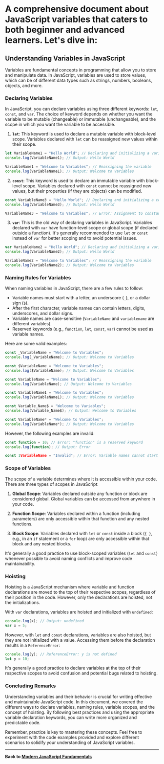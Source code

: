 # A comprehensive document about JavaScript variables that caters to both beginner and advanced learners. Let's dive in:

## Understanding Variables in JavaScript

Variables are fundamental concepts in programming that allow you to store and manipulate data. In JavaScript, variables are used to store values, which can be of different data types such as strings, numbers, booleans, objects, and more.

### Declaring Variables

In JavaScript, you can declare variables using three different keywords: `let`, `const`, and `var`. The choice of keyword depends on whether you want the variable to be mutable (changeable) or immutable (unchangeable), and the scope in which you want the variable to be accessible.

1. **`let`**: This keyword is used to declare a mutable variable with block-level scope. Variables declared with `let` can be reassigned new values within their scope.

```javascript
let VariableName1 = "Hello World"; // Declaring and initializing a variable
console.log(VariableName1); // Output: Hello World
```

```javascript
VariableName1 = "Welcome to Variables"; // Reassigning the variable
console.log(VariableName1); // Output: Welcome to Variables
```

2. **`const`**: This keyword is used to declare an immutable variable with block-level scope. Variables declared with `const` cannot be reassigned new values, but their properties (if they are objects) can be modified.

```javascript
const VariableName3 = "Hello World"; // Declaring and initializing a constant variable
console.log(VariableName3); // Output: Hello World
```

```javascript
VariableName3 = "Welcome to Variables"; // Error: Assignment to constant variable
```

3. **`var`**: This is the old way of declaring variables in JavaScript. Variables declared with `var` have function-level scope or global scope (if declared outside a function). It's generally recommended to use `let` or `const` instead of `var` for better scoping and to avoid potential issues.

```javascript
var VariableName2 = "Hello World"; // Declaring and initializing a variable
console.log(VariableName2); // Output: Hello World
```

```javascript
VariableName2 = "Welcome to Variables"; // Reassigning the variable
console.log(VariableName2); // Output: Welcome to Variables
```

### Naming Rules for Variables

When naming variables in JavaScript, there are a few rules to follow:

- Variable names must start with a letter, an underscore (`_`), or a dollar sign (`$`).
- After the first character, variable names can contain letters, digits, underscores, and dollar signs.
- Variable names are case-sensitive (`VariableName` and `variablename` are different variables).
- Reserved keywords (e.g., `function`, `let`, `const`, `var`) cannot be used as variable names.

Here are some valid examples:

```javascript
const _VariableName = "Welcome to Variables";
console.log(_VariableName); // Output: Welcome to Variables
```

```javascript
const $VariableName = "Welcome to Variables";
console.log($VariableName); // Output: Welcome to Variables
```

```javascript
const VariableName = "Welcome to Variables";
console.log(VariableName); // Output: Welcome to Variables
```

```javascript
const VariableName1 = "Welcome to Variables";
console.log(VariableName1); // Output: Welcome to Variables
```

```javascript
const Variable_Name$ = "Welcome to Variables";
console.log(Variable_Name$); // Output: Welcome to Variables
```

```javascript
const VariableName* = "Welcome to Variables";
console.log(VariableName*); // Output: Welcome to Variables

```

However, the following examples are invalid:

```javascript
const function = 10; // Error: "function" is a reserved keyword
console.log(function); // Output: Error
```

```javascript
const 1VariableName = "Invalid"; // Error: Variable names cannot start with a digit
```

### Scope of Variables

The scope of a variable determines where it is accessible within your code. There are three types of scopes in JavaScript:

1. **Global Scope**: Variables declared outside any function or block are considered global. Global variables can be accessed from anywhere in your code.

2. **Function Scope**: Variables declared within a function (including parameters) are only accessible within that function and any nested functions.

3. **Block Scope**: Variables declared with `let` or `const` inside a block (`{ }`, e.g., in an `if` statement or a `for` loop) are only accessible within that block and any nested blocks.

It's generally a good practice to use block-scoped variables (`let` and `const`) whenever possible to avoid naming conflicts and improve code maintainability.

### Hoisting

Hoisting is a JavaScript mechanism where variable and function declarations are moved to the top of their respective scopes, regardless of their position in the code. However, only the declarations are hoisted, not the initializations.

With `var` declarations, variables are hoisted and initialized with `undefined`:

```javascript
console.log(x); // Output: undefined
var x = 5;
```

However, with `let` and `const` declarations, variables are also hoisted, but they are not initialized with a value. Accessing them before the declaration results in a `ReferenceError`:

```javascript
console.log(y); // ReferenceError: y is not defined
let y = 10;
```

It's generally a good practice to declare variables at the top of their respective scopes to avoid confusion and potential bugs related to hoisting.

### Concluding Remarks

Understanding variables and their behavior is crucial for writing effective and maintainable JavaScript code. In this document, we covered the different ways to declare variables, naming rules, variable scopes, and the concept of hoisting. By following best practices and using the appropriate variable declaration keywords, you can write more organized and predictable code.

Remember, practice is key to mastering these concepts. Feel free to experiment with the code examples provided and explore different scenarios to solidify your understanding of JavaScript variables.

---

**Back to [Modern JavaScript Fundamentals](https://gunapalanivel.github.io/Modern-JavaScript-Fundamentals/)**
